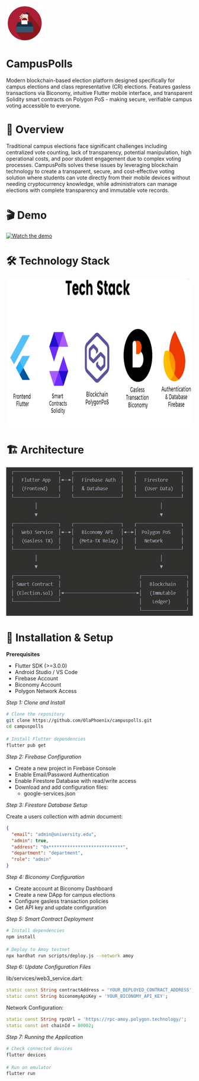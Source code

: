 <img src="https://raw.githubusercontent.com/OlaPhoenix/campuspolls/main/assets/images/appicon.png"
alt="CampusPolls logo"
width="100"
height="100"/>

# CampusPolls
Modern blockchain-based election platform designed specifically for campus elections and class representative (CR) elections. Features gasless transactions via Biconomy, intuitive Flutter mobile interface, and transparent Solidity smart contracts on Polygon PoS - making secure, verifiable campus voting accessible to everyone.

# 🎯 Overview
Traditional campus elections face significant challenges including centralized vote counting, lack of transparency, potential manipulation, high operational costs, and poor student engagement due to complex voting processes. CampusPolls solves these issues by leveraging blockchain technology to create a transparent, secure, and cost-effective voting solution where students can vote directly from their mobile devices without needing cryptocurrency knowledge, while administrators can manage elections with complete transparency and immutable vote records.

# 🎬 Demo
[![Watch the demo](https://img.youtube.com/vi/DAYz8uXpXIM/0.jpg)](https://www.youtube.com/watch?v=DAYz8uXpXIM)

# 🛠 Technology Stack
<img src="https://raw.githubusercontent.com/OlaPhoenix/campuspolls/main/assets/images/techstack.jpg"
alt="Tech Stack"
width="800"
height="400"/>

# 🏗 Architecture
<img src="https://raw.githubusercontent.com/OlaPhoenix/campuspolls/main/assets/images/architecture.jpg"
alt="Architecture"
width="600"
height="400"/>

# 🔧 Installation & Setup
**Prerequisites**

* Flutter SDK (>=3.0.0)
* Android Studio / VS Code
* Firebase Account
* Biconomy Account
* Polygon Network Access

*Step 1: Clone and Install*
```bash
# Clone the repository
git clone https://github.com/OlaPhoenix/campuspolls.git
cd campuspolls

# Install Flutter dependencies
flutter pub get 
```

*Step 2: Firebase Configuration*

* Create a new project in Firebase Console
* Enable Email/Password Authentication
* Enable Firestore Database with read/write access
* Download and add configuration files:
    * google-services.json

*Step 3: Firestore Database Setup*

Create a users collection with admin document:

```json
{
  "email": "admin@university.edu",
  "admin": true,
  "address": "0x****************************",
  "department": "department",
  "role": "admin"
}
```

*Step 4: Biconomy Configuration*

* Create account at Biconomy Dashboard
* Create a new DApp for campus elections
* Configure gasless transaction policies
* Get API key and update configuration

*Step 5: Smart Contract Deployment*
```bash
# Install dependencies
npm install

# Deploy to Amoy testnet
npx hardhat run scripts/deploy.js --network amoy
```

*Step 6: Update Configuration Files*

lib/services/web3_service.dart:

```dart
static const String contractAddress = 'YOUR_DEPLOYED_CONTRACT_ADDRESS';
static const String biconomyApiKey = 'YOUR_BICONOMY_API_KEY';
```
Network Configuration:
```dart
static const String rpcUrl = 'https://rpc-amoy.polygon.technology/';
static const int chainId = 80002;
```

*Step 7: Running the Application*
```bash
# Check connected devices
flutter devices

# Run on emulator
flutter run
```